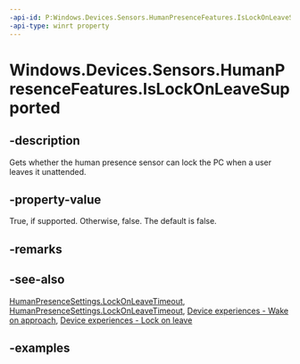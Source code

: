 ```yaml
---
-api-id: P:Windows.Devices.Sensors.HumanPresenceFeatures.IsLockOnLeaveSupported
-api-type: winrt property
---
```


# Windows.Devices.Sensors.HumanPresenceFeatures.IsLockOnLeaveSupported

<!--
public bool IsLockOnLeaveSupported { get; }
-->

## -description

Gets whether the human presence sensor can lock the PC when a user leaves it unattended.

## -property-value

True, if supported. Otherwise, false. The default is false.

## -remarks

## -see-also

[HumanPresenceSettings.LockOnLeaveTimeout](humanpresencesettings_lockonleavetimeout.md), [HumanPresenceSettings.LockOnLeaveTimeout](humanpresencesettings_lockonleavetimeout.md), [Device experiences - Wake on approach](/windows-hardware/design/device-experiences/sensors-presence-wake-on-approach), [Device experiences - Lock on leave](/windows-hardware/design/device-experiences/sensors-presence-lock-on-leave)

## -examples
